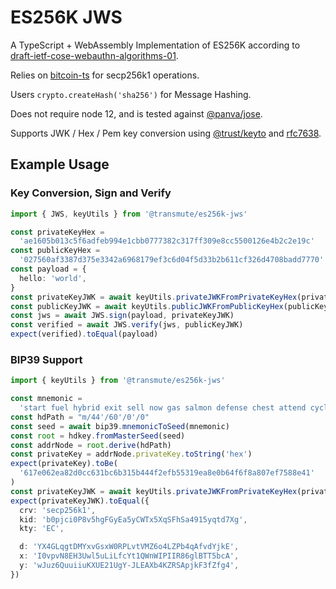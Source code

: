 # ES256K JWS

A TypeScript + WebAssembly Implementation of ES256K according to [draft-ietf-cose-webauthn-algorithms-01](https://tools.ietf.org/html/draft-ietf-cose-webauthn-algorithms-01).

Relies on [bitcoin-ts](https://github.com/bitauth/bitcoin-ts) for secp256k1 operations.

Users `crypto.createHash('sha256')` for Message Hashing.

Does not require node 12, and is tested against [@panva/jose](https://github.com/panva/jose).

Supports JWK / Hex / Pem key conversion using [@trust/keyto](https://github.com/EternalDeiwos/keyto) and [rfc7638](https://tools.ietf.org/html/rfc7638).

## Example Usage

### Key Conversion, Sign and Verify

```ts
import { JWS, keyUtils } from '@transmute/es256k-jws'

const privateKeyHex =
  'ae1605b013c5f6adfeb994e1cbb0777382c317ff309e8cc5500126e4b2c2e19c'
const publicKeyHex =
  '027560af3387d375e3342a6968179ef3c6d04f5d33b2b611cf326d4708badd7770'
const payload = {
  hello: 'world',
}
const privateKeyJWK = await keyUtils.privateJWKFromPrivateKeyHex(privateKeyHex)
const publicKeyJWK = await keyUtils.publicJWKFromPublicKeyHex(publicKeyHex)
const jws = await JWS.sign(payload, privateKeyJWK)
const verified = await JWS.verify(jws, publicKeyJWK)
expect(verified).toEqual(payload)
```

### BIP39 Support

```ts
import { keyUtils } from '@transmute/es256k-jws'

const mnemonic =
  'start fuel hybrid exit sell now gas salmon defense chest attend cycle'
const hdPath = "m/44'/60'/0'/0"
const seed = await bip39.mnemonicToSeed(mnemonic)
const root = hdkey.fromMasterSeed(seed)
const addrNode = root.derive(hdPath)
const privateKey = addrNode.privateKey.toString('hex')
expect(privateKey).toBe(
  '617e062ea82d0cc631bc6b315b444f2efb55319ea8e0b64f6f8a807ef7588e41'
)
const privateKeyJWK = await keyUtils.privateJWKFromPrivateKeyHex(privateKey)
expect(privateKeyJWK).toEqual({
  crv: 'secp256k1',
  kid: 'b0pjci0P8v5hgFGyEa5yCWTx5XqSFhSa4915yqtd7Xg',
  kty: 'EC',

  d: 'YX4GLqgtDMYxvGsxW0RPLvtVMZ6o4LZPb4qAfvdYjkE',
  x: 'I0vpvN8EH3Uwl5uLiLfcYt1QWnWIPIIR86glBTT5bcA',
  y: 'wJuz6QuuiiuKXUE21UgY-JLEAXb4KZRSApjkF3fZfg4',
})
```
